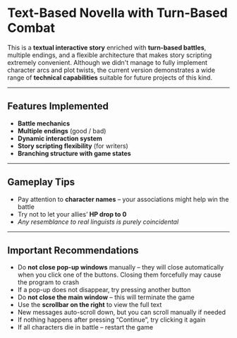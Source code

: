 # Text-Based Novella with Turn-Based Combat

This is a **textual interactive story** enriched with **turn-based battles**, multiple endings, and a flexible architecture that makes story scripting extremely convenient. Although we didn't manage to fully implement character arcs and plot twists, the current version demonstrates a wide range of **technical capabilities** suitable for future projects of this kind.

---

## Features Implemented

- **Battle mechanics**
- **Multiple endings** (good / bad)
- **Dynamic interaction system**
- **Story scripting flexibility** (for writers)
- **Branching structure with game states**
---

## Gameplay Tips

- Pay attention to **character names** – your associations might help win the battle  
- Try not to let your allies’ **HP drop to 0**  
- _Any resemblance to real linguists is purely coincidental_
---

## Important Recommendations

- Do **not close pop-up windows** manually – they will close automatically when you click one of the buttons. Closing them forcefully may cause the program to crash  
- If a pop-up does not disappear, try pressing another button  
- Do **not close the main window** – this will terminate the game  
- Use the **scrollbar on the right** to view the full text  
- New messages auto-scroll down, but you can scroll manually if needed  
- If nothing happens after pressing “Continue”, try clicking it again  
- If all characters die in battle – restart the game


